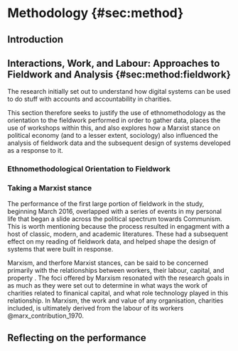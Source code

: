 Methodology {#sec:method}
===========

Introduction
------------

Interactions, Work, and Labour: Approaches to Fieldwork and Analysis {#sec:method:fieldwork}
--------------------------------------------------------------------

The research initially set out to understand how digital systems can be
used to do stuff with accounts and accountability in charities.

This section therefore seeks to justify the use of ethnomethodology as
the orientation to the fieldwork performed in order to gather data,
places the use of workshops within this, and also explores how a Marxist
stance on political economy (and to a lesser extent, sociology) also
influenced the analysis of fieldwork data and the subsequent design of
systems developed as a response to it.

### Ethnomethodological Orientation to Fieldwork

### Taking a Marxist stance

The performance of the first large portion of fieldwork in the study,
beginning March 2016, overlapped with a series of events in my personal
life that began a slide across the political spectrum towards Communism.
This is worth mentioning because the process resulted in engagment with
a host of classic, modern, and academic literatures. These had a
subsequent effect on my reading of fieldwork data, and helped shape the
design of systems that were built in response.

Marxism, and therfore Marxist stances, can be said to be concerned
primarily with the relationships between workers, their labour, capital,
and property . The foci offered by Marxism resonated with the research
goals in as much as they were set out to determine in what ways the work
of charities related to finanical capital, and what role technology
played in this relationship. In Marxism, the work and value of any
organisation, charities included, is ultimately derived from the labour
of its workers @marx_contribution_1970.

Reflecting on the performance
-----------------------------

